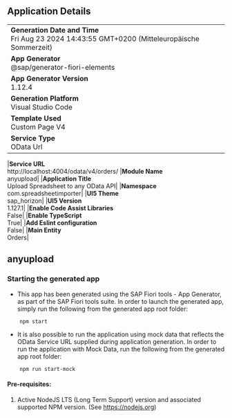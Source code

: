 ## Application Details

|                                                                                                  |
| ------------------------------------------------------------------------------------------------ |
| **Generation Date and Time**<br>Fri Aug 23 2024 14:43:55 GMT+0200 (Mitteleuropäische Sommerzeit) |
| **App Generator**<br>@sap/generator-fiori-elements                                               |
| **App Generator Version**<br>1.12.4                                                              |
| **Generation Platform**<br>Visual Studio Code                                                    |
| **Template Used**<br>Custom Page V4                                                              |
| **Service Type**<br>OData Url                                                                    |

|**Service URL**<br>http://localhost:4004/odata/v4/orders/
|**Module Name**<br>anyupload|
|**Application Title**<br>Upload Spreadsheet to any OData API|
|**Namespace**<br>com.spreadsheetimporter|
|**UI5 Theme**<br>sap_horizon|
|**UI5 Version**<br>1.127.1|
|**Enable Code Assist Libraries**<br>False|
|**Enable TypeScript**<br>True|
|**Add Eslint configuration**<br>False|
|**Main Entity**<br>Orders|

## anyupload

### Starting the generated app

- This app has been generated using the SAP Fiori tools - App Generator, as part of the SAP Fiori tools suite. In order to launch the generated app, simply run the following from the generated app root folder:

```
    npm start
```

- It is also possible to run the application using mock data that reflects the OData Service URL supplied during application generation. In order to run the application with Mock Data, run the following from the generated app root folder:

```
    npm run start-mock
```

#### Pre-requisites:

1. Active NodeJS LTS (Long Term Support) version and associated supported NPM version. (See https://nodejs.org)
